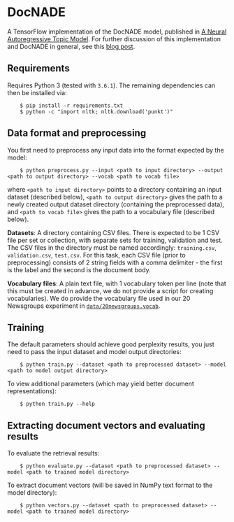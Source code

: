 # DocNADE

A TensorFlow implementation of the DocNADE model, published in [A Neural Autoregressive Topic Model](https://papers.nips.cc/paper/4613-a-neural-autoregressive-topic-model). For further discussion of this implementation and DocNADE in general, see this [blog post](http://blog.aylien.com/tensorflow-implementation-neural-autoregressive-topic-model-docnade/).


## Requirements

Requires Python 3 (tested with `3.6.1`). The remaining dependencies can then be installed via:

        $ pip install -r requirements.txt
        $ python -c "import nltk; nltk.download('punkt')"


## Data format and preprocessing

You first need to preprocess any input data into the format expected by the model:

        $ python preprocess.py --input <path to input directory> --output <path to output directory> --vocab <path to vocab file>

where
`<path to input directory>` points to a directory containing an input dataset (described below),
`<path to output directory>` gives the path to a newly created output dataset directory (containing the preprocessed data), and
`<path to vocab file>` gives the path to a vocabulary file (described below).

**Datasets**: A directory containing CSV files. There is expected to be 1 CSV file per set or collection, with separate sets for training, validation and test. The CSV files in the directory must be named accordingly: `training.csv`, `validation.csv`, `test.csv`. For this task, each CSV file (prior to preprocessing) consists of 2 string fields with a comma delimiter - the first is the label and the second is the document body.

**Vocabulary files**: A plain text file, with 1 vocabulary token per line (note that this must be created in advance, we do not provide a script for creating vocabularies). We do provide the vocabulary file used in our 20 Newsgroups experiment in [`data/20newsgroups.vocab`](data/20newsgroups.vocab).


## Training

The default parameters should achieve good perplexity results, you just need to pass the input dataset and model output directories:

        $ python train.py --dataset <path to preprocessed dataset> --model <path to model output directory>

To view additional parameters (which may yield better document representations):

        $ python train.py --help


## Extracting document vectors and evaluating results

To evaluate the retrieval results:

        $ python evaluate.py --dataset <path to preprocessed dataset> --model <path to trained model directory>

To extract document vectors (will be saved in NumPy text format to the model directory):

        $ python vectors.py --dataset <path to preprocessed dataset> --model <path to trained model directory>
